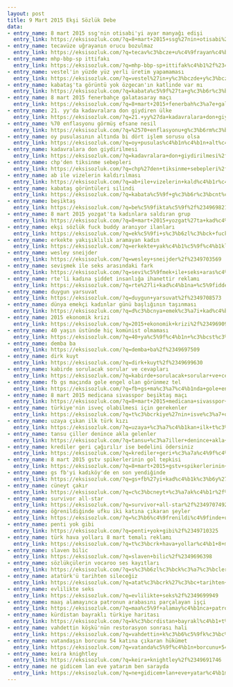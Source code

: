 ```yaml
---
layout: post
title: 9 Mart 2015 Ekşi Sözlük Debe
data:
- entry_name: 8 mart 2015 ssg'nin otisabi'yi ayar manyağı edişi
  entry_link: https://eksisozluk.com/?q=8+mart+2015+ssg%27nin+otisabi%27yi+ayar+manya%c4%9f%c4%b1+edi%c5%9fi%2f%2349698244
- entry_name: tecavüze uğrayanın orucu bozulmaz
  entry_link: https://eksisozluk.com/?q=tecav%c3%bcze+u%c4%9frayan%c4%b1n+orucu+bozulmaz%2f%2349695192
- entry_name: mhp-bbp-sp ittifakı
  entry_link: https://eksisozluk.com/?q=mhp-bbp-sp+ittifak%c4%b1%2f%2349692320
- entry_name: vestel'in yüzde yüz yerli üretim yapamaması
  entry_link: https://eksisozluk.com/?q=vestel%27in+y%c3%bczde+y%c3%bcz+yerli+%c3%bcretim+yapamamas%c4%b1%2f%2349692797
- entry_name: kabataş'ta görüntü yok özgecan'ın katlinde var mı
  entry_link: https://eksisozluk.com/?q=kabata%c5%9f%27ta+g%c3%b6r%c3%bcnt%c3%bc+yok+%c3%b6zgecan%27%c4%b1n+katlinde+var+m%c4%b1%2f%2349694808
- entry_name: 8 mart 2015 fenerbahçe galatasaray maçı
  entry_link: https://eksisozluk.com/?q=8+mart+2015+fenerbah%c3%a7e+galatasaray+ma%c3%a7%c4%b1%2f%2349703926
- entry_name: 21. yy'da kadavralara don giydiren ülke
  entry_link: https://eksisozluk.com/?q=21.+yy%27da+kadavralara+don+giydiren+%c3%bclke%2f%2349694421
- entry_name: %70 enflasyonu görmüş efsane nesil
  entry_link: https://eksisozluk.com/?q=%2570+enflasyonu+g%c3%b6rm%c3%bc%c5%9f+efsane+nesil%2f%2349698661
- entry_name: oy pusulasının altında bi dört işlem sorusu olsa
  entry_link: https://eksisozluk.com/?q=oy+pusulas%c4%b1n%c4%b1n+alt%c4%b1nda+bi+d%c3%b6rt+i%c5%9flem+sorusu+olsa%2f%2349700861
- entry_name: kadavralara don giydirilmesi
  entry_link: https://eksisozluk.com/?q=kadavralara+don+giydirilmesi%2f%2349698630
- entry_name: chp'den tiksinme sebepleri
  entry_link: https://eksisozluk.com/?q=chp%27den+tiksinme+sebepleri%2f%2349693155
- entry_name: ab ile vizelerin kaldırılması
  entry_link: https://eksisozluk.com/?q=ab+ile+vizelerin+kald%c4%b1r%c4%b1lmas%c4%b1%2f%2349706009
- entry_name: kabataş görüntüleri silindi
  entry_link: https://eksisozluk.com/?q=kabata%c5%9f+g%c3%b6r%c3%bcnt%c3%bcleri+silindi%2f%2349694809
- entry_name: beşiktaş
  entry_link: https://eksisozluk.com/?q=be%c5%9fikta%c5%9f%2f%2349698219
- entry_name: 8 mart 2015 yozgat'ta kadınlara saldıran grup
  entry_link: https://eksisozluk.com/?q=8+mart+2015+yozgat%27ta+kad%c4%b1nlara+sald%c4%b1ran+grup%2f%2349700400
- entry_name: ekşi sözlük fuck buddy aranıyor ilanları
  entry_link: https://eksisozluk.com/?q=ek%c5%9fi+s%c3%b6zl%c3%bck+fuck+buddy+aran%c4%b1yor+ilanlar%c4%b1%2f%2349691129
- entry_name: erkekte yakışıklılık aramayan kadın
  entry_link: https://eksisozluk.com/?q=erkekte+yak%c4%b1%c5%9f%c4%b1kl%c4%b1l%c4%b1k+aramayan+kad%c4%b1n%2f%2349693949
- entry_name: wesley sneijder
  entry_link: https://eksisozluk.com/?q=wesley+sneijder%2f%2349703569
- entry_name: sevişmek ile seks arasındaki fark
  entry_link: https://eksisozluk.com/?q=sevi%c5%9fmek+ile+seks+aras%c4%b1ndaki+fark%2f%2349690722
- entry_name: rte'li kadına şiddet insanlığa ihanettir reklamı
  entry_link: https://eksisozluk.com/?q=rte%27li+kad%c4%b1na+%c5%9fiddet+insanl%c4%b1%c4%9fa+ihanettir+reklam%c4%b1%2f%2349705183
- entry_name: duygun yarsuvat
  entry_link: https://eksisozluk.com/?q=duygun+yarsuvat%2f%2349708573
- entry_name: dünya emekçi kadınlar günü başlığının taşınması
  entry_link: https://eksisozluk.com/?q=d%c3%bcnya+emek%c3%a7i+kad%c4%b1nlar+g%c3%bcn%c3%bc+ba%c5%9fl%c4%b1%c4%9f%c4%b1n%c4%b1n+ta%c5%9f%c4%b1nmas%c4%b1%2f%2349698768
- entry_name: 2015 ekonomik krizi
  entry_link: https://eksisozluk.com/?q=2015+ekonomik+krizi%2f%2349690999
- entry_name: 40 yaşın üstünde hiç komünist olmaması
  entry_link: https://eksisozluk.com/?q=40+ya%c5%9f%c4%b1n+%c3%bcst%c3%bcnde+hi%c3%a7+kom%c3%bcnist+olmamas%c4%b1%2f%2349699625
- entry_name: demba ba
  entry_link: https://eksisozluk.com/?q=demba+ba%2f%2349697509
- entry_name: dirk kuyt
  entry_link: https://eksisozluk.com/?q=dirk+kuyt%2f%2349699630
- entry_name: kabirde sorulacak sorular ve cevapları
  entry_link: https://eksisozluk.com/?q=kabirde+sorulacak+sorular+ve+cevaplar%c4%b1%2f%2349707274
- entry_name: fb gs maçında gole engel olan görünmez tel
  entry_link: https://eksisozluk.com/?q=fb+gs+ma%c3%a7%c4%b1nda+gole+engel+olan+g%c3%b6r%c3%bcnmez+tel%2f%2349707469
- entry_name: 8 mart 2015 medicana sivasspor beşiktaş maçı
  entry_link: https://eksisozluk.com/?q=8+mart+2015+medicana+sivasspor+be%c5%9fikta%c5%9f+ma%c3%a7%c4%b1%2f%2349697481
- entry_name: türkiye'nin isveç olabilmesi için gerekenler
  entry_link: https://eksisozluk.com/?q=t%c3%bcrkiye%27nin+isve%c3%a7+olabilmesi+i%c3%a7in+gerekenler%2f%2349697305
- entry_name: uzaya çıkan ilk türk kızı
  entry_link: https://eksisozluk.com/?q=uzaya+%c3%a7%c4%b1kan+ilk+t%c3%bcrk+k%c4%b1z%c4%b1%2f%2349708534
- entry_name: tansu çiller denince akla gelenler
  entry_link: https://eksisozluk.com/?q=tansu+%c3%a7iller+denince+akla+gelenler%2f%2349691468
- entry_name: krediler geri çağırılır ise bedelini ödersiniz
  entry_link: https://eksisozluk.com/?q=krediler+geri+%c3%a7a%c4%9f%c4%b1r%c4%b1l%c4%b1r+ise+bedelini+%c3%b6dersiniz%2f%2349693883
- entry_name: 8 mart 2015 gstv spikerlerinin gol tepkisi
  entry_link: https://eksisozluk.com/?q=8+mart+2015+gstv+spikerlerinin+gol+tepkisi%2f%2349705012
- entry_name: gs fb'yi kadıköy'de en son yendiğinde
  entry_link: https://eksisozluk.com/?q=gs+fb%27yi+kad%c4%b1k%c3%b6y%27de+en+son+yendi%c4%9finde%2f%2349704642
- entry_name: cüneyt çakır
  entry_link: https://eksisozluk.com/?q=c%c3%bcneyt+%c3%a7ak%c4%b1r%2f%2349703878
- entry_name: survivor all-star
  entry_link: https://eksisozluk.com/?q=survivor+all-star%2f%2349707492
- entry_name: öğrenildiğinde ufku iki katına çıkaran şeyler
  entry_link: https://eksisozluk.com/?q=%c3%b6%c4%9frenildi%c4%9finde+ufku+iki+kat%c4%b1na+%c3%a7%c4%b1karan+%c5%9feyler%2f%2349692000
- entry_name: penti yok gibi
  entry_link: https://eksisozluk.com/?q=penti+yok+gibi%2f%2349710325
- entry_name: türk hava yolları 8 mart temalı reklamı
  entry_link: https://eksisozluk.com/?q=t%c3%bcrk+hava+yollar%c4%b1+8+mart+temal%c4%b1+reklam%c4%b1%2f%2349692645
- entry_name: slaven bilic
  entry_link: https://eksisozluk.com/?q=slaven+bilic%2f%2349696398
- entry_name: sözlükçülerin vocaroo ses kayıtları
  entry_link: https://eksisozluk.com/?q=s%c3%b6zl%c3%bck%c3%a7%c3%bclerin+vocaroo+ses+kay%c4%b1tlar%c4%b1%2f%2349702373
- entry_name: atatürk'ü tarihten sileceğiz
  entry_link: https://eksisozluk.com/?q=atat%c3%bcrk%27%c3%bc+tarihten+silece%c4%9fiz%2f%2349690775
- entry_name: evlilikte seks
  entry_link: https://eksisozluk.com/?q=evlilikte+seks%2f%2349699949
- entry_name: maaş alamayınca patronun arabasını parçalayan işçi
  entry_link: https://eksisozluk.com/?q=maa%c5%9f+alamay%c4%b1nca+patronun+arabas%c4%b1n%c4%b1+par%c3%a7alayan+i%c5%9f%c3%a7i%2f%2349702755
- entry_name: kürdistan bayraklı türkiye haritası
  entry_link: https://eksisozluk.com/?q=k%c3%bcrdistan+bayrakl%c4%b1+t%c3%bcrkiye+haritas%c4%b1%2f%2349704920
- entry_name: vahdettin köşkü'nün restorasyon sonrası hali
  entry_link: https://eksisozluk.com/?q=vahdettin+k%c3%b6%c5%9fk%c3%bc%27n%c3%bcn+restorasyon+sonras%c4%b1+hali%2f%2349693006
- entry_name: vatandaşın borcunu 54 katına çıkaran hükümet
  entry_link: https://eksisozluk.com/?q=vatanda%c5%9f%c4%b1n+borcunu+54+kat%c4%b1na+%c3%a7%c4%b1karan+h%c3%bck%c3%bcmet%2f%2349700490
- entry_name: keira knightley
  entry_link: https://eksisozluk.com/?q=keira+knightley%2f%2349691746
- entry_name: ne gidicem lan eve yatarım ben sarayda
  entry_link: https://eksisozluk.com/?q=ne+gidicem+lan+eve+yatar%c4%b1m+ben+sarayda%2f%2349694747
---
```

